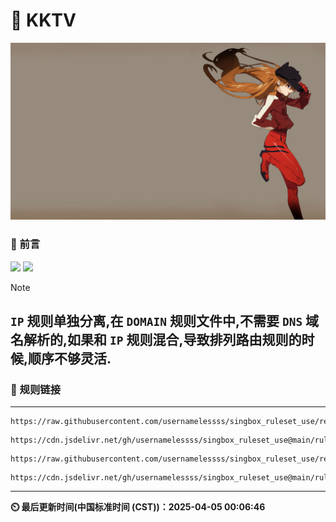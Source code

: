 
# 🧸 KKTV
![](https://raw.githubusercontent.com/usernamelessss/picture-bed/main/images/202504042256831.jpg)
### 📣 前言
![](https://shields.io/badge/-移除重复规则-ff69b4) ![](https://shields.io/badge/-IP&nbsp;规则单独存放不与&nbsp;DOMAIN&nbsp;等混合-green)
> [!NOTE]
**`IP` 规则单独分离,在 `DOMAIN` 规则文件中,不需要 `DNS` 域名解析的,如果和 `IP` 规则混合,导致排列路由规则的时候,顺序不够灵活.**
---

###  🔗 规则链接
---

```url
https://raw.githubusercontent.com/usernamelessss/singbox_ruleset_use/refs/heads/main/rule/KKTV/KKTV_No_IP.json
```

```url
https://cdn.jsdelivr.net/gh/usernamelessss/singbox_ruleset_use@main/rule/KKTV/KKTV_No_IP.json
```

```url
https://raw.githubusercontent.com/usernamelessss/singbox_ruleset_use/refs/heads/main/rule/KKTV/KKTV_No_IP.srs
```

```url
https://cdn.jsdelivr.net/gh/usernamelessss/singbox_ruleset_use@main/rule/KKTV/KKTV_No_IP.srs
```

---
**⏲️ 最后更新时间(中国标准时间 (CST))：2025-04-05 00:06:46**